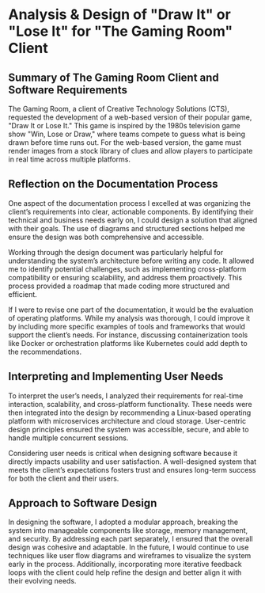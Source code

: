 # Analysis & Design of "Draw It" or "Lose It" for "The Gaming Room" Client

## Summary of The Gaming Room Client and Software Requirements

The Gaming Room, a client of Creative Technology Solutions (CTS), requested the development of a web-based version of their popular game, "Draw It or Lose It." This game is inspired by the 1980s television game show "Win, Lose or Draw," where teams compete to guess what is being drawn before time runs out. For the web-based version, the game must render images from a stock library of clues and allow players to participate in real time across multiple platforms.

## Reflection on the Documentation Process

One aspect of the documentation process I excelled at was organizing the client’s requirements into clear, actionable components. By identifying their technical and business needs early on, I could design a solution that aligned with their goals. The use of diagrams and structured sections helped me ensure the design was both comprehensive and accessible.

Working through the design document was particularly helpful for understanding the system’s architecture before writing any code. It allowed me to identify potential challenges, such as implementing cross-platform compatibility or ensuring scalability, and address them proactively. This process provided a roadmap that made coding more structured and efficient.

If I were to revise one part of the documentation, it would be the evaluation of operating platforms. While my analysis was thorough, I could improve it by including more specific examples of tools and frameworks that would support the client’s needs. For instance, discussing containerization tools like Docker or orchestration platforms like Kubernetes could add depth to the recommendations.

## Interpreting and Implementing User Needs

To interpret the user’s needs, I analyzed their requirements for real-time interaction, scalability, and cross-platform functionality. These needs were then integrated into the design by recommending a Linux-based operating platform with microservices architecture and cloud storage. User-centric design principles ensured the system was accessible, secure, and able to handle multiple concurrent sessions.

Considering user needs is critical when designing software because it directly impacts usability and user satisfaction. A well-designed system that meets the client’s expectations fosters trust and ensures long-term success for both the client and their users.

## Approach to Software Design

In designing the software, I adopted a modular approach, breaking the system into manageable components like storage, memory management, and security. By addressing each part separately, I ensured that the overall design was cohesive and adaptable. In the future, I would continue to use techniques like user flow diagrams and wireframes to visualize the system early in the process. Additionally, incorporating more iterative feedback loops with the client could help refine the design and better align it with their evolving needs.
